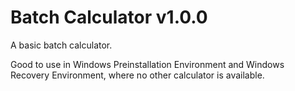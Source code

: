# Batch Calculator v1.0.0
A basic batch calculator.

Good to use in Windows Preinstallation Environment and Windows Recovery Environment, where no other calculator is available.

